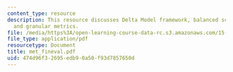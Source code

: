 ```yaml
---
content_type: resource
description: This resource discusses Delta Model framework, balanced scorecards, budget,
  and granular metrics.
file: /media/https%3A/open-learning-course-data-rc.s3.amazonaws.com/15-904-strategic-management-ii-fall-2005/474d96f32695edb90a50f93d7857650d_met_fineval.pdf
file_type: application/pdf
resourcetype: Document
title: met_fineval.pdf
uid: 474d96f3-2695-edb9-0a50-f93d7857650d
---
```

